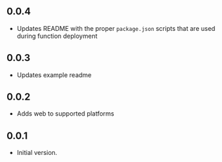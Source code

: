 ## 0.0.4

- Updates README with the proper `package.json` scripts that are used during function deployment

## 0.0.3

- Updates example readme

## 0.0.2

- Adds web to supported platforms

## 0.0.1

- Initial version.
